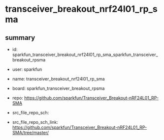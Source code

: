 # transceiver_breakout_nrf24l01_rp_sma
 
## summary 
* id: sparkfun_transceiver_breakout_nrf24l01_rp_sma_sparkfun_transceiver_breakout_rpsma
* user: sparkfun
* name: transceiver_breakout_nrf24l01_rp_sma
* board: sparkfun_transceiver_breakout_rpsma
* repo: https://github.com/sparkfun/Transceiver_Breakout-nRF24L01_RP-SMA



* src_file_repo_sch: 
* src_file_repo_sch_link: https://github.com/sparkfun/Transceiver_Breakout-nRF24L01_RP-SMA/tree/master/






